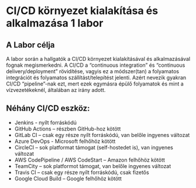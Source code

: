 # CI/CD környezet kialakítása és alkalmazása 1 labor

## A Labor célja
A labor során a hallgatók a CI/CD környezet kialakításával és alkalmazásával fognak megismerkedni. A CI/CD a “continuous integration” és “continuous delivery/deployment” rövidítése, vagyis ez a módszer(tan) a folyamatos integrációt és folyamatos szállítást/telepítést jelenti. Azért nevezik gyakran CI/CD “pipeline”-nak ezt, mert ezek egymásra épülő folyamatok és mint a vízvezetékeknél, általában az irány adott.

## Néhány CI/CD eszköz:
* Jenkins - nyílt forráskódú
* GitHub Actions – részben GitHub-hoz kötött
* GitLab CI – csak egy része nyílt forráskódú, van belőle ingyenes változat
* Azure DevOps - Microsoft felhőhöz kötött
* CircleCI – sok platformat támogat (self-hostedet is), van ingyenes változat
* AWS CodePipeline / AWS CodeStart – Amazon felhőhöz kötött
* TeamCity – sok platformot támogat, van belőle ingyenes változat
* Travis CI – csak egy része nyílt forráskódú, csak fizetős
* Google Cloud Build – Google felhőhöz kötött
